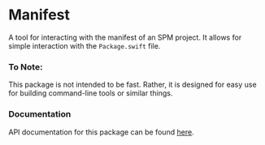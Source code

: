 # Manifest

A tool for interacting with the manifest of an SPM project. It allows for simple interaction with the `Package.swift` file.

### To Note:

This package is not intended to be fast. Rather, it is designed for easy use for building command-line tools or similar things.

### Documentation

API documentation for this package can be found [here](https://ether-cli.github.io/Manifest/).